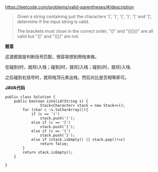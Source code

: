 https://leetcode.com/problems/valid-parentheses/#/description

> Given a string containing just the characters '(', ')', '{', '}', '[' and ']', determine if the input string is valid.
> 
> The brackets must close in the correct order, "()" and "()[]{}" are all valid but "(]" and "([)]" are not.

**题意**

这道题就是判断括号匹配，很容易想到用栈来做。

在碰到(时，就将)入栈；碰到[时，就将]入栈；碰到{时，就将}入栈.

之后碰到右括号时，就将栈顶元素出栈，然后对比是否相等即可。


**JAVA代码**
```
public class Solution {
    public boolean isValid(String s) {
                Stack<Character> stack = new Stack<>();
        for (char c :s.toCharArray()){
            if (c == '(')
                stack.push(')');
            else if (c == '[')
                stack.push(']');
            else if (c == '{')
                stack.push('}');
            else if (stack.isEmpty() || stack.pop()!=c)
                return false;
        }
        return stack.isEmpty();
    }
    
}
```
